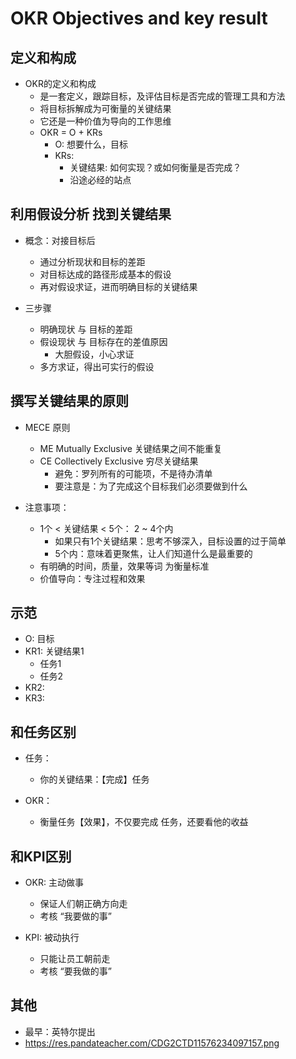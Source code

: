 # OKR  Objectives and key result

## 定义和构成
- OKR的定义和构成
  - 是一套定义，跟踪目标，及评估目标是否完成的管理工具和方法
  - 将目标拆解成为可衡量的关键结果
  - 它还是一种价值为导向的工作思维
  - OKR = O + KRs
    - O: 想要什么，目标
    - KRs:
      - 关键结果: 如何实现？或如何衡量是否完成？
      - 沿途必经的站点


## 利用假设分析 找到关键结果
- 概念：对接目标后
  - 通过分析现状和目标的差距
  - 对目标达成的路径形成基本的假设
  - 再对假设求证，进而明确目标的关键结果

- 三步骤
  - 明确现状 与 目标的差距
  - 假设现状 与 目标存在的差值原因
    - 大胆假设，小心求证
  - 多方求证，得出可实行的假设

## 撰写关键结果的原则
- MECE 原则
  - ME Mutually Exclusive 关键结果之间不能重复
  - CE Collectively Exclusive  穷尽关键结果
    - 避免：罗列所有的可能项，不是待办清单
    - 要注意是：为了完成这个目标我们必须要做到什么

- 注意事项：
  - 1个 < 关键结果 < 5个： 2 ~ 4个内
    - 如果只有1个关键结果：思考不够深入，目标设置的过于简单
    - 5个内：意味着更聚焦，让人们知道什么是最重要的
  - 有明确的时间，质量，效果等词 为衡量标准
  - 价值导向：专注过程和效果

## 示范
- O: 目标
- KR1: 关键结果1
  - 任务1
  - 任务2
- KR2:
- KR3:

## 和任务区别
- 任务：
  - 你的关键结果：【完成】任务

- OKR：
  - 衡量任务【效果】，不仅要完成 任务，还要看他的收益

## 和KPI区别
- OKR: 主动做事
  - 保证人们朝正确方向走
  - 考核 “我要做的事”

- KPI: 被动执行
  - 只能让员工朝前走
  - 考核 “要我做的事”

## 其他
- 最早：英特尔提出
- https://res.pandateacher.com/CDG2CTD11576234097157.png
